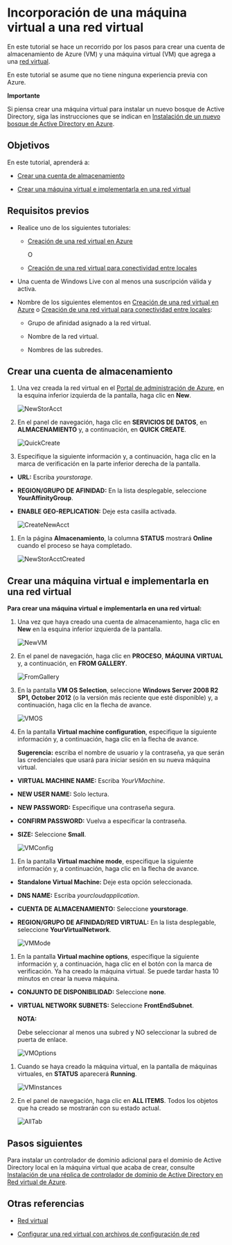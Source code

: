 <properties  linkid="manage-services-add-a-vm-to-a-virtual-network" urlDisplayName="Add a VM to virtual network" pageTitle="Add a virtual machine to a virtual network - Azure" metaKeywords="" description="A tutorial that teaches you how to create a storage account and virtual machine (VM) that you add to an Azure virtual network." metaCanonical="" services="virtual-machines,virtual-network" documentationCenter="" title="Add a Virtual Machine to a Virtual Network" authors="" solutions="" manager="" editor="" />

<h1>Incorporación de una máquina virtual a una red virtual</h1>


<!--SOMEWHERE IN THIS TUTORIAL I NEED TO XREF TO THE OTHER VMACHINE TUTORIAL -->

En este tutorial se hace un recorrido por los pasos para crear una cuenta de almacenamiento de Azure (VM) y una máquina virtual (VM) que agrega a una [red virtual][1].

En este tutorial se asume que no tiene ninguna experiencia previa con Azure.

 
<div  class="dev-callout"> 
<b>Importante</b>

<p>Si piensa crear una máquina virtual para instalar un nuevo bosque de Active Directory, siga las instrucciones que se indican en <a  href="../active-directory-forest/">Instalación de un nuevo bosque de Active Directory en Azure</a>.</p>
</div>

## Objetivos

En este tutorial, aprenderá a:

* [Crear una cuenta de almacenamiento](#CreateStorageAcct)

* [Crear una máquina virtual e implementarla en una red
  virtual](#CreateVM)

## Requisitos previos

* Realice uno de los siguientes tutoriales:
  
  * [Creación de una red virtual en
    Azure](/en-us/manage/services/networking/create-a-virtual-network/)
    
    O
  
  * [Creación de una red virtual para conectividad entre
    locales](/en-us/manage/services/networking/cross-premises-connectivity/)

* Una cuenta de Windows Live con al menos una suscripción válida y
  activa.

* Nombre de los siguientes elementos en [Creación de una red virtual en
  Azure](/en-us/manage/services/networking/create-a-virtual-network/) o
  [Creación de una red virtual para conectividad entre
  locales](/en-us/manage/services/networking/cross-premises-connectivity/):
  
  * Grupo de afinidad asignado a la red virtual.
  
  * Nombre de la red virtual.
  
  * Nombres de las subredes.

## <a name="CreateStorageAcct">Crear una cuenta de almacenamiento</a>

1.  Una vez creada la red virtual en el [Portal de administración de Azure][2], en la esquina inferior izquierda de la pantalla, haga clic en **New**.
    
    ![NewStorAcct](./media/virtual-networks-add-virtual-machine/VNTut3_01_NewStorageAccount.png)

2.  En el panel de navegación, haga clic en **SERVICIOS DE DATOS**, en **ALMACENAMIENTO** y, a continuación, en **QUICK CREATE**.
    
    ![QuickCreate](./media/virtual-networks-add-virtual-machine/VNTut3_02_StorageAcct_QuickCreate.png)

3.  Especifique la siguiente información y, a continuación, haga clic en la marca de verificación en la parte inferior derecha de la pantalla.

* **URL:** Escriba *yourstorage*.

* **REGION/GRUPO DE AFINIDAD:** En la lista desplegable, seleccione
  **YourAffinityGroup**.

* **ENABLE GEO-REPLICATION:** Deje esta casilla activada.
  
	![CreateNewAcct](./media/virtual-networks-add-virtual-machine/VNTut3_03_CreateNewStorageAccount.png)

1.  En la página **Almacenamiento**, la columna **STATUS** mostrará **Online** cuando el proceso se haya completado.
    
    ![NewStorAcctCreated](./media/virtual-networks-add-virtual-machine/VNTut3_04_NewStorageAcctCreated.png)

## <a name="CreateVM">Crear una máquina virtual e implementarla en una red virtual</a>

**Para crear una máquina virtual e implementarla en una red virtual:**

1.  Una vez que haya creado una cuenta de almacenamiento, haga clic en **New** en la esquina inferior izquierda de la pantalla.
    
    ![NewVM](./media/virtual-networks-add-virtual-machine/VNTut3_05_NewVM.png)

2.  En el panel de navegación, haga clic en **PROCESO**, **MÁQUINA VIRTUAL** y, a continuación, en **FROM GALLERY**.
    
    ![FromGallery](./media/virtual-networks-add-virtual-machine/VNTut3_06_VM_FromGallery.png)

3.  En la pantalla **VM OS Selection**, seleccione **Windows Server 2008 R2 SP1, October 2012** (o la versión más reciente que esté disponible) y, a continuación, haga clic en la flecha de avance.
    
    ![VMOS](./media/virtual-networks-add-virtual-machine/VNTut3_07_VMOSSelect_Win2008R2.png)

4.  En la pantalla **Virtual machine configuration**, especifique la siguiente información y, a continuación, haga clic en la flecha de avance. 
	<!--SHOULD WE TELL USERS TO WRITE DOWN USER NAME AND PASS??-->
    
    **Sugerencia:** escriba el nombre de usuario y la contraseña, ya que
    serán las credenciales que usará para iniciar sesión en su nueva
    máquina virtual.

* **VIRTUAL MACHINE NAME:** Escriba *YourVMachine*.

* **NEW USER NAME:** Solo lectura.

* **NEW PASSWORD:** Especifique una contraseña segura.

* **CONFIRM PASSWORD:** Vuelva a especificar la contraseña.

* **SIZE:** Seleccione **Small**.
  
	![VMConfig](./media/virtual-networks-add-virtual-machine/VNTut3_08_VMConfig.png)

1.  En la pantalla **Virtual machine mode**, especifique la siguiente
    información y, a continuación, haga clic en la flecha de avance.

* **Standalone Virtual Machine:** Deje esta opción seleccionada.

* **DNS NAME:** Escriba *yourcloudapplication*.

* **CUENTA DE ALMACENAMIENTO:** Seleccione **yourstorage**.

* **REGION/GRUPO DE AFINIDAD/RED VIRTUAL:** En la lista desplegable,
  seleccione **YourVirtualNetwork**.
  
	![VMMode](./media/virtual-networks-add-virtual-machine/VNTut3_09_VMMode.png)

1.  En la pantalla **Virtual machine options**, especifique la siguiente
    información y, a continuación, haga clic en el botón con la marca de
    verificación. Ya ha creado la máquina virtual. Se puede tardar hasta
    10 minutos en crear la nueva máquina.
    <!-- CONFIRM HOW LONG IT CAN TAKE ON AVG FOR VMACHINE TO BE CREATED -->

* **CONJUNTO DE DISPONIBILIDAD:** Seleccione **none**.

* **VIRTUAL NETWORK SUBNETS:** Seleccione **FrontEndSubnet**.
  
	<div  class="dev-callout" markdown="1">
	<b>NOTA:</b>
	<p>Debe seleccionar al menos una subred y NO seleccionar la subred de
	puerta de enlace.</p>
  
  
	</div>
  
	![VMOptions](./media/virtual-networks-add-virtual-machine/VNTut3_10_VMOptions.png)

1.  Cuando se haya creado la máquina virtual, en la pantalla de máquinas
    virtuales, en **STATUS** aparecerá **Running**.
    
    ![VMInstances](./media/virtual-networks-add-virtual-machine/VNTut3_11_VMInstances.png)

2.  En el panel de navegación, haga clic en **ALL ITEMS**. Todos los
    objetos que ha creado se mostrarán con su estado actual.
    
    ![AllTab](./media/virtual-networks-add-virtual-machine/VNTut3_12_AllTab.png)

## Pasos siguientes

Para instalar un controlador de dominio adicional para el dominio de Active Directory local en la máquina virtual que acaba de crear, consulte [Instalación de una réplica de controlador de dominio de Active Directory en Red virtual de Azure](/en-us/manage/services/networking/replica-domain-controller/).

## Otras referencias

* [Red virtual][1]

* [Configurar una red virtual con archivos de configuración de red][3]

<!-- LINKS -->



[1]: http://msdn.microsoft.com/en-us/library/windowsazure/jj156007.aspx
[2]: http://manage.windowsazure.com/
[3]: http://msdn.microsoft.com/en-us/library/windowsazure/jj156097.aspx